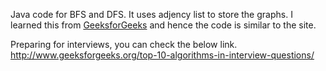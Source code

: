 Java code for BFS and DFS.
It uses adjency list to store the graphs.
I learned this from [GeeksforGeeks](http://www.geeksforgeeks.org/) and hence the code is similar to the site.

Preparing for interviews, you can check the below link.<br>
http://www.geeksforgeeks.org/top-10-algorithms-in-interview-questions/
